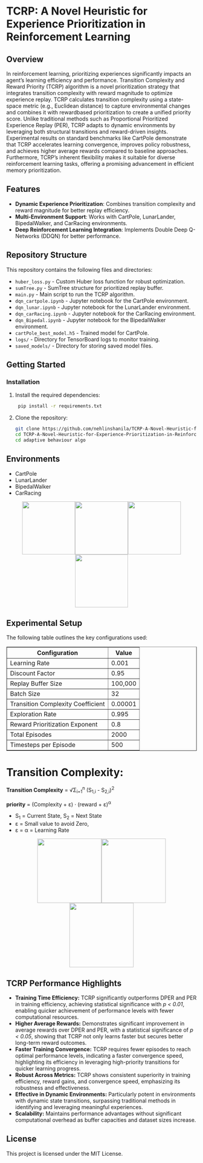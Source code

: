 # TCRP: A Novel Heuristic for Experience Prioritization in Reinforcement Learning

## Overview

In reinforcement learning, prioritizing experiences
significantly impacts an agent’s learning efficiency and performance. Transition Complexity
and Reward Priority (TCRP) algorithm is a novel prioritization
strategy that integrates transition complexity with reward magnitude to optimize experience replay. TCRP calculates transition
complexity using a state-space metric (e.g., Euclidean distance)
to capture environmental changes and combines it with rewardbased prioritization to create a unified priority score. Unlike
traditional methods such as Proportional Prioritized Experience
Replay (PER), TCRP adapts to dynamic environments by leveraging both structural transitions and reward-driven insights.
Experimental results on standard benchmarks like CartPole
demonstrate that TCRP accelerates learning convergence, improves policy robustness, and achieves higher average rewards
compared to baseline approaches. Furthermore, TCRP’s inherent
flexibility makes it suitable for diverse reinforcement learning
tasks, offering a promising advancement in efficient memory
prioritization.

## Features
- **Dynamic Experience Prioritization**: Combines transition complexity and reward magnitude for better replay efficiency.
- **Multi-Environment Support**: Works with CartPole, LunarLander, BipedalWalker, and CarRacing environments.
- **Deep Reinforcement Learning Integration**: Implements Double Deep Q-Networks (DDQN) for better performance.

## Repository Structure
This repository contains the following files and directories:

- `huber_loss.py` - Custom Huber loss function for robust optimization.
- `sumTree.py` - SumTree structure for prioritized replay buffer.
- `main.py` - Main script to run the TCRP algorithm.
- `dqn_cartpole.ipynb` - Jupyter notebook for the CartPole environment.
- `dqn_lunar.ipynb` - Jupyter notebook for the LunarLander environment.
- `dqn_carRacing.ipynb` - Jupyter notebook for the CarRacing environment.
- `dqn_Bipedal.ipynb` - Jupyter notebook for the BipedalWalker environment.
- `cartPole_best_model.h5` - Trained model for CartPole.
- `logs/` - Directory for TensorBoard logs to monitor training.
- `saved_models/` - Directory for storing saved model files.


## Getting Started

### Installation
1. Install the required dependencies:
   ```bash
    pip install -r requirements.txt
2. Clone the repository:
   ```bash
   git clone https://github.com/nehlinshanila/TCRP-A-Novel-Heuristic-for-Experience-Prioritization-in-Reinforcement-Learning.git
   cd TCRP-A-Novel-Heuristic-for-Experience-Prioritization-in-Reinforcement-Learning
   cd adaptive behaviour algo


## Environments

- CartPole
- LunarLander
- BipedalWalker
- CarRacing
<p align="center">
<img src="./tests/cartpole.png" height="140em"><img src="./tests/bipedalwalk.png" height="140em"><img src="./tests/carracing.png" height="140em"><img src="./tests/lunarlander.png" height="140em"> 
</p>


<h2>Experimental Setup</h2>
<p>The following table outlines the key configurations used:</p>

<table border="1">
  <tr>
    <th>Configuration</th>
    <th>Value</th>
  </tr>
  <tr>
    <td>Learning Rate</td>
    <td>0.001</td>
  </tr>
  <tr>
    <td>Discount Factor</td>
    <td>0.95</td>
  </tr>
  <tr>
    <td>Replay Buffer Size</td>
    <td>100,000</td>
  </tr>
  <tr>
    <td>Batch Size</td>
    <td>32</td>
  </tr>
  <tr>
    <td>Transition Complexity Coefficient</td>
    <td>0.00001</td>
  </tr>
  <tr>
    <td>Exploration Rate</td>
    <td>0.995</td>
  </tr>
  <tr>
    <td>Reward Prioritization Exponent</td>
    <td>0.8</td>
  </tr>
  <tr>
    <td>Total Episodes</td>
    <td>2000</td>
  </tr>
  <tr>
    <td>Timesteps per Episode</td>
    <td>500</td>
  </tr>
</table>




<body>
    <h1>Transition Complexity:</h1>
    <div class="formula math">
        <p><strong>Transition Complexity</strong> = √Σ<sub>i=1</sub><sup>n</sup> (S<sub>1,i</sub> - S<sub>2,i</sub>)<sup>2</sup></p>
        <p><strong>priority</strong> = (Complexity + ε) &middot; (reward + ε)<sup>α</sup></p>
    </div>
    <div>
        <ul>
            <li>S<sub>1</sub> = Current State, S<sub>2</sub> = Next State</li>
            <li>ε = Small value to avoid Zero, </li>
            <li>ε = α = Learning Rate </li>
        </ul>
    </div>
</body>
</html>

<p align="center">
<img src="tests/training_time_plot.png" height="170em"><img src="tests/total_reward_comparison.png" height="170em"><img src="./tests/epsilon_comparison.png" height="170em">   
</p>


<h2>TCRP Performance Highlights</h2>
<ul>
    <li><strong>Training Time Efficiency:</strong> TCRP significantly outperforms DPER and PER in training efficiency, achieving statistical significance with <em>p &lt; 0.01</em>, enabling quicker achievement of performance levels with fewer computational resources.</li>
    <li><strong>Higher Average Rewards:</strong> Demonstrates significant improvement in average rewards over DPER and PER, with a statistical significance of <em>p &lt; 0.05</em>, showing that TCRP not only learns faster but secures better long-term reward outcomes.</li>
    <li><strong>Faster Training Convergence:</strong> TCRP requires fewer episodes to reach optimal performance levels, indicating a faster convergence speed, highlighting its efficiency in leveraging high-priority transitions for quicker learning progress.</li>
    <li><strong>Robust Across Metrics:</strong> TCRP shows consistent superiority in training efficiency, reward gains, and convergence speed, emphasizing its robustness and effectiveness.</li>
    <li><strong>Effective in Dynamic Environments:</strong> Particularly potent in environments with dynamic state transitions, surpassing traditional methods in identifying and leveraging meaningful experiences.</li>
    <li><strong>Scalability:</strong> Maintains performance advantages without significant computational overhead as buffer capacities and dataset sizes increase.</li>
</ul>


  
## License
This project is licensed under the MIT License.
